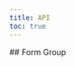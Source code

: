 ```yaml
---
title: API
toc: true
---
```


<DocWebComponentAPI component="cds-form-group">
## Form Group
<template v-slot:properties>

### Form Group Properties

</template>
<template v-slot:slots>

### Form Group Slots

</template>
</DocWebComponentAPI>
